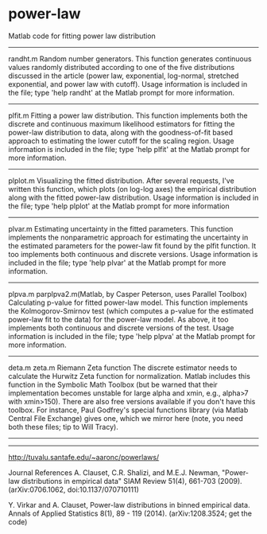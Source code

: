 # power-law
Matlab code for fitting power law distribution
**********************************************************************************
randht.m 
Random number generators.
This function generates continuous values randomly distributed according to one of the five distributions discussed in the article (power law, exponential, log-normal, stretched exponential, and power law with cutoff). Usage information is included in the file; type 'help randht' at the Matlab prompt for more information.
		
**********************************************************************************
plfit.m
Fitting a power law distribution.
This function implements both the discrete and continuous maximum likelihood estimators for fitting the power-law distribution to data, along with the goodness-of-fit based approach to estimating the lower cutoff for the scaling region. Usage information is included in the file; type 'help plfit' at the Matlab prompt for more information.
**********************************************************************************
plplot.m
Visualizing the fitted distribution.
After several requests, I've written this function, which plots (on log-log axes) the empirical distribution along with the fitted power-law distribution. Usage information is included in the file; type 'help plplot' at the Matlab prompt for more information
**********************************************************************************
plvar.m
Estimating uncertainty in the fitted parameters.
This function implements the nonparametric approach for estimating the uncertainty in the estimated parameters for the power-law fit found by the plfit function. It too implements both continuous and discrete versions. Usage information is included in the file; type 'help plvar' at the Matlab prompt for more information.
**********************************************************************************
plpva.m
parplpva2.m(Matlab, by Casper Peterson, uses Parallel Toolbox)
Calculating p-value for fitted power-law model.
This function implements the Kolmogorov-Smirnov test (which computes a p-value for the estimated power-law fit to the data) for the power-law model. As above, it too implements both continuous and discrete versions of the test. Usage information is included in the file; type 'help plpva' at the Matlab prompt for more information.
**********************************************************************************
deta.m
zeta.m
Riemann Zeta function 
The discrete estimator needs to calculate the Hurwitz Zeta function for normalization. Matlab includes this function in the Symbolic Math Toolbox (but be warned that their implementation becomes unstable for large alpha and xmin, e.g., alpha>7 with xmin>150). There are also free versions available if you don't have this toolbox. For instance, Paul Godfrey's special functions library (via Matlab Central File Exchange) gives one, which we mirror here (note, you need both these files; tip to Will Tracy).
**********************************************************************************
**********************************************************************************

http://tuvalu.santafe.edu/~aaronc/powerlaws/

Journal References
A. Clauset, C.R. Shalizi, and M.E.J. Newman, "Power-law distributions in empirical data" SIAM Review 51(4), 661-703 (2009). (arXiv:0706.1062, doi:10.1137/070710111)

Y. Virkar and A. Clauset, Power-law distributions in binned empirical data. Annals of Applied Statistics 8(1), 89 - 119 (2014). (arXiv:1208.3524; get the code) 
